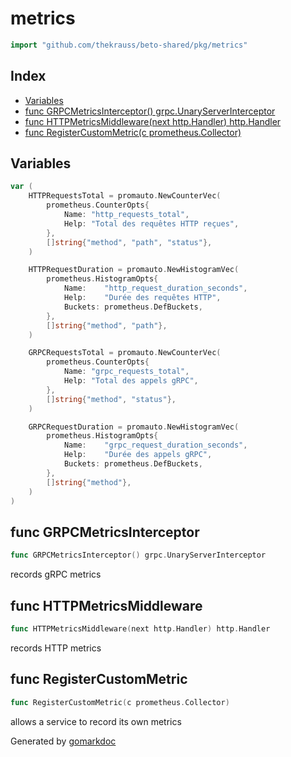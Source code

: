 <!-- Code generated by gomarkdoc. DO NOT EDIT -->

# metrics

```go
import "github.com/thekrauss/beto-shared/pkg/metrics"
```

## Index

- [Variables](<#variables>)
- [func GRPCMetricsInterceptor\(\) grpc.UnaryServerInterceptor](<#GRPCMetricsInterceptor>)
- [func HTTPMetricsMiddleware\(next http.Handler\) http.Handler](<#HTTPMetricsMiddleware>)
- [func RegisterCustomMetric\(c prometheus.Collector\)](<#RegisterCustomMetric>)


## Variables

<a name="HTTPRequestsTotal"></a>

```go
var (
    HTTPRequestsTotal = promauto.NewCounterVec(
        prometheus.CounterOpts{
            Name: "http_requests_total",
            Help: "Total des requêtes HTTP reçues",
        },
        []string{"method", "path", "status"},
    )

    HTTPRequestDuration = promauto.NewHistogramVec(
        prometheus.HistogramOpts{
            Name:    "http_request_duration_seconds",
            Help:    "Durée des requêtes HTTP",
            Buckets: prometheus.DefBuckets,
        },
        []string{"method", "path"},
    )

    GRPCRequestsTotal = promauto.NewCounterVec(
        prometheus.CounterOpts{
            Name: "grpc_requests_total",
            Help: "Total des appels gRPC",
        },
        []string{"method", "status"},
    )

    GRPCRequestDuration = promauto.NewHistogramVec(
        prometheus.HistogramOpts{
            Name:    "grpc_request_duration_seconds",
            Help:    "Durée des appels gRPC",
            Buckets: prometheus.DefBuckets,
        },
        []string{"method"},
    )
)
```

<a name="GRPCMetricsInterceptor"></a>
## func GRPCMetricsInterceptor

```go
func GRPCMetricsInterceptor() grpc.UnaryServerInterceptor
```

records gRPC metrics

<a name="HTTPMetricsMiddleware"></a>
## func HTTPMetricsMiddleware

```go
func HTTPMetricsMiddleware(next http.Handler) http.Handler
```

records HTTP metrics

<a name="RegisterCustomMetric"></a>
## func RegisterCustomMetric

```go
func RegisterCustomMetric(c prometheus.Collector)
```

allows a service to record its own metrics

Generated by [gomarkdoc](<https://github.com/princjef/gomarkdoc>)

